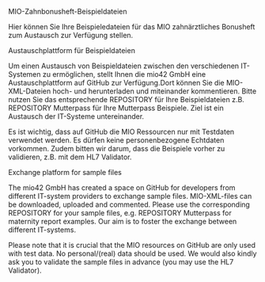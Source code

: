 MIO-Zahnbonusheft-Beispieldateien


Hier können Sie Ihre Beispieledateien für das MIO zahnärztliches Bonusheft zum Austausch zur Verfügung stellen.


Austauschplattform für Beispieldateien

Um einen Austausch von Beispieldateien zwischen den verschiedenen IT-Systemen zu ermöglichen, stellt Ihnen die mio42 GmbH eine Austauschplattform auf 
GitHub zur Verfügung.Dort können Sie die MIO-XML-Dateien hoch- und herunterladen und miteinander kommentieren. 
Bitte nutzen Sie das entsprechende REPOSITORY für Ihre Beispieldateien z.B. REPOSITORY Mutterpass für Ihre Mutterpass Beispiele.
Ziel ist ein Austausch der IT-Systeme untereinander. 

Es ist wichtig, dass auf GitHub die MIO Ressourcen nur mit Testdaten verwendet werden. Es dürfen keine personenbezogene Echtdaten vorkommen. 
Zudem bitten wir darum, dass die Beispiele vorher zu validieren, z.B. mit dem HL7 Validator.


Exchange platform for sample files

The mio42 GmbH has created a space on GitHub for developers from different IT-system providers to exchange sample files. MIO-XML-files can be downloaded, uploaded and commented. Please use the corresponding REPOSITORY for your sample files, e.g. REPOSITORY Mutterpass for maternity report examples. 
Our aim is to foster the exchange between different IT-systems.

Please note that it is crucial that the MIO resources on GitHub are only used with test data. No personal/(real) data should be used. 
We would also kindly ask you to validate the sample files in advance (you may use the HL7 Validator). 
